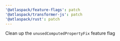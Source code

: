 ```yaml
---
'@atlaspack/feature-flags': patch
'@atlaspack/transformer-js': patch
'@atlaspack/rust': patch
---
```


Clean up the `unusedComputedPropertyFix` feature flag
